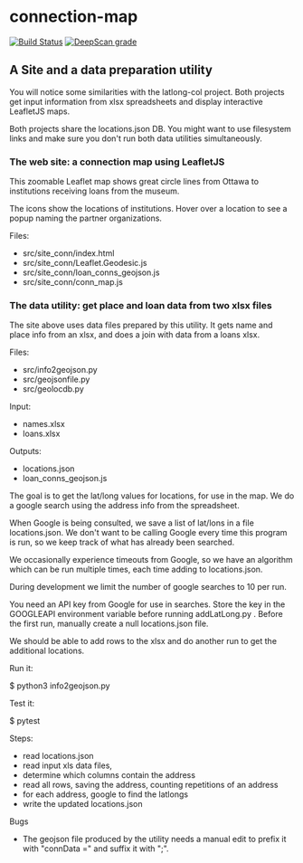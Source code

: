 # connection-map

[![Build Status](https://travis-ci.com/rleir/connection-map.svg?branch=master)](https://travis-ci.com/rleir/connection-map)
[![DeepScan grade](https://deepscan.io/api/teams/5622/projects/7454/branches/75997/badge/grade.svg)](https://deepscan.io/dashboard#view=project&tid=5622&pid=7454&bid=75997)

## A Site and a data preparation utility

You will notice some similarities with the latlong-col project. Both projects get input information from xlsx spreadsheets and display interactive LeafletJS maps.

Both projects share the locations.json DB. You might want to use filesystem links and make sure you don't run both data utilities simultaneously.

### The web site: a connection map using LeafletJS

This zoomable Leaflet map shows great circle lines from Ottawa to institutions receiving loans from the museum.

The icons show the locations of institutions. Hover over a location to see a popup naming the partner organizations.

Files:

*  src/site_conn/index.html
*  src/site_conn/Leaflet.Geodesic.js
*  src/site_conn/loan_conns_geojson.js
*  src/site_conn/conn_map.js

### The data utility: get place and loan data from two xlsx files

The site above uses data files prepared by this utility. It gets name and place info from an xlsx, and does a join with data from a loans xlsx.

Files:

*  src/info2geojson.py
*  src/geojsonfile.py
*  src/geolocdb.py

Input:

*  names.xlsx
*  loans.xlsx

Outputs:

*  locations.json
*  loan_conns_geojson.js

The goal is to get the lat/long values for locations, for use in the map. We do a google search using the address info from the spreadsheet.

When Google is being consulted, we save a list of lat/lons in a file locations.json. We don't want to be calling Google every time this program is run, so we keep track of what has already been searched.

We occasionally experience timeouts from Google, so we have an algorithm which can be run multiple times, each time adding to locations.json.

During development we limit the number of google searches to 10 per run.

You need an API key from Google for use in searches. Store the key in the GOOGLEAPI environment variable before running addLatLong.py .  Before the first run, manually create a null locations.json file.

We should be able to add rows to the xlsx and do another run to get the additional locations.

Run it:

$ python3 info2geojson.py

Test it:

$ pytest

Steps:

*  read locations.json
*  read input xls data files,
*  determine which columns contain the address
*  read all rows, saving the address, counting repetitions of an address
*  for each address, google to find the latlongs
*  write the updated locations.json

Bugs

*  The geojson file produced by the utility needs a manual edit to prefix it with "connData =" and suffix it with ";".
